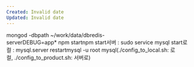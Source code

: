```yaml
---
Created: Invalid date
Updated: Invalid date
---
```

mongod -dbpath ~/work/data/dbredis-serverDEBUG=app* npm startnpm start서버 : sudo service mysql start로컬 : mysql.server restartmysql -u root mysql(./config_to_local.sh: 로컬, ./config_to_product.sh: 서버로)